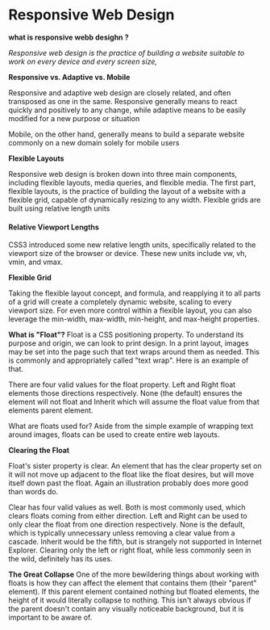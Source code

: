 # Responsive Web Design

**what is responsive webb desighn ?** 

*Responsive web design is the practice of building a website suitable to work on every device and every screen size,*

 **Responsive vs. Adaptive vs. Mobile**

 Responsive and adaptive web design are closely related, and often transposed as one in the same. Responsive generally means to react quickly and positively to any change, while adaptive means to be easily modified for a new purpose or situation

 Mobile, on the other hand, generally means to build a separate website commonly on a new domain solely for mobile users

 **Flexible Layouts**

 Responsive web design is broken down into three main components, including flexible layouts, media queries, and flexible media. The first part, flexible layouts, is the practice of building the layout of a website with a flexible grid, capable of dynamically resizing to any width. Flexible grids are built using relative length units


  #### Relative Viewport Lengths
CSS3 introduced some new relative length units, specifically related to the viewport size of the browser or device. These new units include vw, vh, vmin, and vmax.


**Flexible Grid**

Taking the flexible layout concept, and formula, and reapplying it to all parts of a grid will create a completely dynamic website, scaling to every viewport size. For even more control within a flexible layout, you can also leverage the min-width, max-width, min-height, and max-height properties.

**What is "Float"?**
Float is a CSS positioning property. To understand its purpose and origin, we can look to print design. In a print layout, images may be set into the page such that text wraps around them as needed. This is commonly and appropriately called "text wrap". Here is an example of that.

There are four valid values for the float property. Left and Right float elements those directions respectively. None (the default) ensures the element will not float and Inherit which will assume the float value from that elements parent element.


What are floats used for?
Aside from the simple example of wrapping text around images, floats can be used to create entire web layouts.

**Clearing the Float**

Float's sister property is clear. An element that has the clear property set on it will not move up adjacent to the float like the float desires, but will move itself down past the float. Again an illustration probably does more good than words do.

Clear has four valid values as well. Both is most commonly used, which clears floats coming from either direction. Left and Right can be used to only clear the float from one direction respectively. None is the default, which is typically unnecessary unless removing a clear value from a cascade. Inherit would be the fifth, but is strangely not supported in Internet Explorer. Clearing only the left or right float, while less commonly seen in the wild, definitely has its uses.

**The Great Collapse**
One of the more bewildering things about working with floats is how they can affect the element that contains them (their "parent" element). If this parent element contained nothing but floated elements, the height of it would literally collapse to nothing. This isn't always obvious if the parent doesn't contain any visually noticeable background, but it is important to be aware of.



